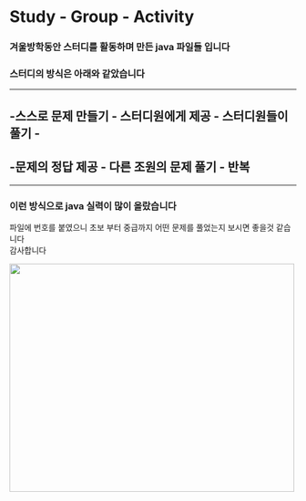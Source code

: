 # Study - Group - Activity
### 겨울방학동안 스터디를 활동하며 만든 java 파일들 입니다 
### <b>스터디의 방식</b>은 아래와 같았습니다
---
## -스스로 문제 만들기 - 스터디원에게 제공 - 스터디원들이 풀기 - 
## -문제의 정답 제공 - 다른 조원의 문제 풀기 - 반복 
---
### 이런 방식으로 java 실력이 많이 올랐습니다  
파일에 번호를 붙였으니 초보 부터 중급까지 어떤 문제를 풀었는지 보시면 좋을것 같습니다  
감사합니다

<img src="https://user-images.githubusercontent.com/70833455/116438367-57165780-a889-11eb-821b-8d4955c5e496.png" width=500px height=400px>
